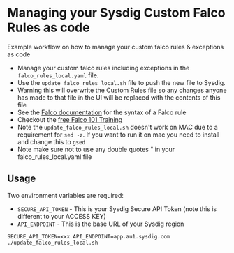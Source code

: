 # Managing your Sysdig Custom Falco Rules as code
Example workflow on how to manage your custom falco rules &amp; exceptions as code

- Manage your custom falco rules including exceptions in the `falco_rules_local.yaml` file. 
- Use the `update_falco_rules_local.sh` file to push the new file to Sysdig. 
- Warning this will overwrite the Custom Rules file so any changes anyone has made to that file in the UI will be replaced with the contents of this file
- See the [Falco documentation](https://falco.org/docs/rules/) for the syntax of a Falco rule
- Checkout the [free Falco 101 Training](https://falco.org/training/)
- Note the `update_falco_rules_local.sh` doesn't work on MAC due to a requirement for `sed -z`. If you want to run it on mac you need to install and change this to `gsed`
- Note make sure not to use any double quotes " in your falco_rules_local.yaml file

## Usage
Two environment variables are required:
- `SECURE_API_TOKEN` - This is your Sysdig Secure API Token (note this is different to your ACCESS KEY)
- `API_ENDPOINT` - This is the base URL of your Sysdig region

`SECURE_API_TOKEN=xxx API_ENDPOINT=app.au1.sysdig.com ./update_falco_rules_local.sh`
